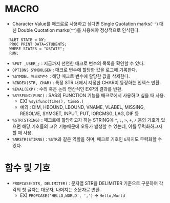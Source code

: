 # MACRO

- Character Value를 매크로로 사용하고 싶다면 Single Quotation marks(`''`) 대신 Double Quotation marks(`""`)를 사용해야 정상적으로 인식된다.
```SAS
  %LET STATE = NY;
  PROC PRINT DATA=STUDENTS;
  WHERE STATES = "&STATE";
  RUN;
  ```
  - `%PUT _USER_;` : 지금까지 선언한 매크로 변수의 목록을 확인할 수 있다.
  - `OPTIONS SYMBOLGEN` : 매크로 변수에 할당한 값을 로그에 기록한다.
  - `%SYMDEL 매크로변수` : 해당 매크로 변수에 할당한 값을 삭제한다.
  - `%INDEX(STR, CHAR)` : 특정 STR 내에서 지정한 CHAR이 등장하는 인덱스 반환.
  - `%EVAL(EXP)` : 수리 혹은 논리 연산식인 EXP의 결과를 반환.
  - `%SYSFUNC(FUNC)` : SAS의 FUNCTION 기능을 매크로에서 사용하고 싶을 때 사용.
    - EX) `%sysfunc(time(), time5.)`
    - 예외 : DIM, HBOUND, LBOUND, VNAME, VLABEL, MISSING, RESOLVE, SYMGET, INPUT, PUT, IORCMSG, LAG, DIF 등
  - `%STR(STRING)` : 매크로에 할당하고자 하는 STRING에 `"`, `;`, `>`, `+`, `/` 등의 기호가 있으면 해당 기호들의 고유 기능때문에 오류가 발생할 수 있는데, 이를 무력화하고자 할 때 사용.
  - `%NRSTR(STIRNG)` : `%STR`과 같은 역할을 하며, 매크로 기호인 `&`까지도 무력화할 수 있다.
  
  # 함수 및 기호
  - `PROPCASE(STR, DELIMITER)` : 문자열 STR을 DELIMITER 기준으로 구분하여 각각의 첫 글자는 대문자, 나머지는 소문자로 변환.
    - EX) `PROPCASE('HELLO,WORLD', ',')` -> `Hello,World`
 
